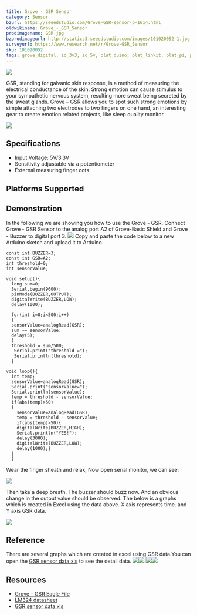 ```yaml
---
title: Grove - GSR Sensor
category: Sensor
bzurl: https://seeedstudio.com/Grove-GSR-sensor-p-1614.html
oldwikiname: Grove_-_GSR_Sensor
prodimagename: GSR.jpg
bzprodimageurl: http://statics3.seeedstudio.com/images/101020052 1.jpg
surveyurl: https://www.research.net/r/Grove-GSR_Sensor
sku: 101020052
tags: grove_digital, io_3v3, io_5v, plat_duino, plat_linkit, plat_pi, plat_bbg
---
```


![](/assets/Grove-GSR_Sensor/img/GSR.jpg)

GSR, standing for galvanic skin response, is a method of measuring the electrical conductance of the skin. Strong emotion can cause stimulus to your sympathetic nervous system, resulting more sweat being secreted by the sweat glands. Grove – GSR allows you to spot such strong emotions by simple attaching two electrodes to two fingers on one hand, an interesting gear to create emotion related projects, like sleep quality monitor.


[![](/assets/common/Get_One_Now_Banner.png)](http://www.seeedstudio.com/Grove-GSR-sensor-p-1614.html)

Specifications
--------------

-   Input Voltage: 5V/3.3V
-   Sensitivity adjustable via a potentiometer
-   External measuring finger cots

Platforms Supported
-------------------

Demonstration
-------------

In the following we are showing you how to use the Grove - GSR.
Connect Grove - GSR Sensor to the analog port A2 of Grove-Basic Shield and Grove - Buzzer to digital port 3. ![](/assets/Grove-GSR_Sensor/img/GSR_Connecting.JPG)
Copy and paste the code below to a new Arduino sketch and upload it to Arduino.

    const int BUZZER=3;
    const int GSR=A2;
    int threshold=0;
    int sensorValue;

    void setup(){
      long sum=0;
      Serial.begin(9600);
      pinMode(BUZZER,OUTPUT);
      digitalWrite(BUZZER,LOW);
      delay(1000);
      
      for(int i=0;i<500;i++)
      {
      sensorValue=analogRead(GSR);
      sum += sensorValue;
      delay(5);
      }
      threshold = sum/500;
       Serial.print("threshold =");
       Serial.println(threshold);
      }

    void loop(){
      int temp;
      sensorValue=analogRead(GSR);
      Serial.print("sensorValue=");
      Serial.println(sensorValue);
      temp = threshold - sensorValue;
      if(abs(temp)>50)
      {
        sensorValue=analogRead(GSR);
        temp = threshold - sensorValue;
        if(abs(temp)>50){
        digitalWrite(BUZZER,HIGH);
        Serial.println("YES!");
        delay(3000);
        digitalWrite(BUZZER,LOW);
        delay(1000);}
      }
      }

Wear the finger sheath and relax, Now open serial monitor, we can see:

![](/assets/Grove-GSR_Sensor/img/GSR_Result_Data.jpg)

Then take a deep breath. The buzzer should buzz now. And an obvious change in the output value should be observed.
The below is a graphs which is created in Excel using the data above. X axis represents time. and Y axis GSR data.

![](/assets/Grove-GSR_Sensor/img/Result_Chart.jpg)

Reference
---------

There are several graphs which are created in excel using GSR data.You can open the [GSR sensor data.xls](/assets/Grove-GSR_Sensor/res/GSR_sensor_data.xls) to see the detail data.
![](/assets/Grove-GSR_Sensor/img/Reference_graphs1.png)![](/assets/Grove-GSR_Sensor/img/Reference_graphs3.png)
![](/assets/Grove-GSR_Sensor/img/Reference_graphs2.png)![](/assets/Grove-GSR_Sensor/img/Reference_graphs4.png)

Resources
---------

- [Grove - GSR Eagle File](/assets/Grove-GSR_Sensor/res/Grove-GSR_Eagle_File.zip)
- [LM324 datasheet](/assets/Grove-GSR_Sensor/res/Lm324.pdf)
- [GSR sensor data.xls](/assets/Grove-GSR_Sensor/res/GSR_sensor_data.xls "File:GSR sensor data.xls")

<!-- This Markdown file was created from http://www.seeedstudio.com/wiki/Grove_-_GSR_Sensor -->
